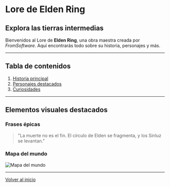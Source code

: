 # Lore de Elden Ring

## Explora las tierras intermedias
Bienvenidos al Lore de **Elden Ring**, una obra maestra creada por *FromSoftware*. Aquí encontrarás todo sobre su historia, personajes y más.

---

## Tabla de contenidos
1. [Historia principal](historia.md)
2. [Personajes destacados](personajes.md)
3. [Curiosidades](curiosidades.md)

---

## Elementos visuales destacados
### Frases épicas
> "La muerte no es el fin. El círculo de Elden se fragmenta, y los Sinluz se levantan."

### Mapa del mundo
![Mapa del mundo](https://wallpapers.com/images/high/elden-ring-erdtree-v8p2ufggfmpds1em.webp)

---

[Volver al inicio](index.md)
